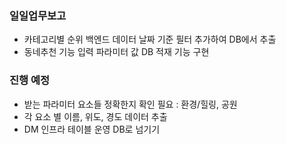 ### 일일업무보고
- 카테고리별 순위 백엔드 데이터 날짜 기준 필터 추가하여 DB에서 추출
- 동네추천 기능 입력 파라미터 값 DB 적재 기능 구현

### 진행 예정
- 받는 파라미터 요소들 정확한지 확인 필요 : 환경/힐링, 공원
- 각 요소 별 이름, 위도, 경도 데이터 추출
- DM 인프라 테이블 운영 DB로 넘기기